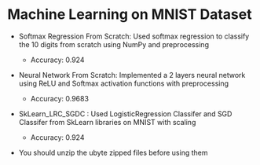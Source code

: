 # Machine Learning on MNIST Dataset

- Softmax Regression From Scratch: Used softmax regression to classify the 10 digits from scratch using NumPy and preprocessing
    - Accuracy: 0.924
- Neural Network From Scratch: Implemented a 2 layers neural network using ReLU and Softmax activation functions with preprocessing
    - Accuracy: 0.9683
- SkLearn_LRC_SGDC : Used LogisticRegression Classifer and SGD Classifer from SkLearn libraries on MNIST with scaling
    -  Accuracy: 0.924
  
- You should unzip the ubyte zipped files before using them
